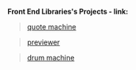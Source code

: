 **Front End Libraries's Projects - link:**

>[quote machine](https://a331998513.github.io/practice/quote_machine/)

>[previewer](https://a331998513.github.io/practice/previewer/)

>[drum machine](https://a331998513.github.io/practice/drum_machine/)
